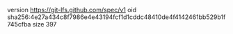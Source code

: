 version https://git-lfs.github.com/spec/v1
oid sha256:4e27a434c8f7986e4e43194fcf1d1cddc48410de4f4142461bb529b1f745cfba
size 397
